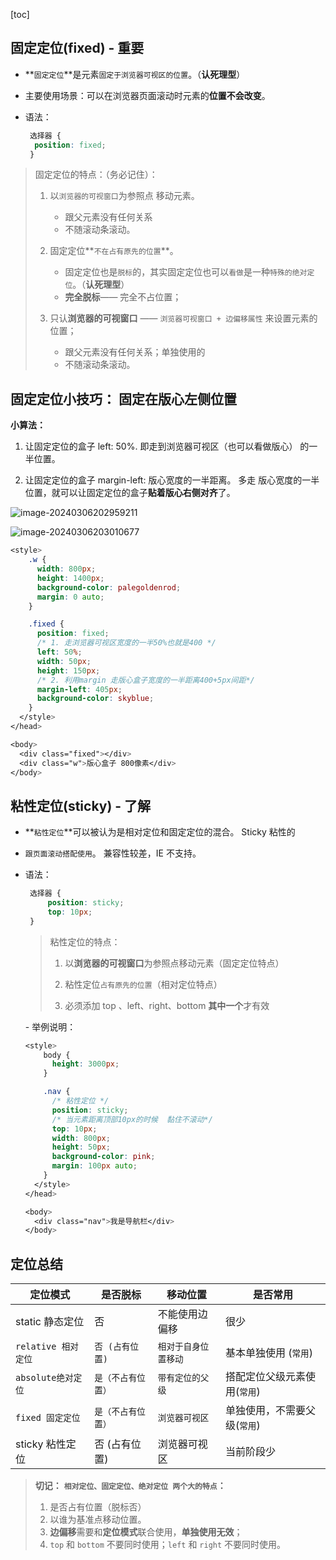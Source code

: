 [toc]



## 固定定位(fixed) - 重要

- **`固定定位`**是元素`固定于浏览器可视区的位置`。（**认死理型**）   

- 主要使用场景：可以在浏览器页面滚动时元素的**位置不会改变**。

- 语法：

  ```css
   选择器 { 
   	position: fixed; 
   }
  ```



> 固定定位的特点：（务必记住）：
>
> 1. 以`浏览器的可视窗口`为参照点 移动元素。
>    * 跟父元素没有任何关系
>    * 不随滚动条滚动。
>
> 2. 固定定位**`不在占有原先的位置`**。
>    * 固定定位也是`脱标`的，其实固定定位也可以`看做`是一种`特殊的绝对定位`。（**认死理型**） 
>    * **完全脱标**—— 完全不占位置；
> 3. 只认**浏览器的可视窗口** —— `浏览器可视窗口 + 边偏移属性` 来设置元素的位置；
>    - 跟父元素没有任何关系；单独使用的
>    - 不随滚动条滚动。





## 固定定位小技巧： 固定在版心左侧位置

**小算法：**

1. 让固定定位的盒子 left: 50%.  即走到浏览器可视区（也可以看做版心） 的一半位置。

2. 让固定定位的盒子 margin-left: 版心宽度的一半距离。  多走 版心宽度的一半位置，就可以让固定定位的盒子**贴着版心右侧对齐**了。

![image-20240306202959211](http://images.newstar.net.cn/sally-imgsimage-20240306202959211.png)



![image-20240306203010677](http://images.newstar.net.cn/sally-imgsimage-20240306203010677.png)



```css
<style>
    .w {
      width: 800px;
      height: 1400px;
      background-color: palegoldenrod;
      margin: 0 auto;
    }

    .fixed {
      position: fixed;
      /* 1. 走浏览器可视区宽度的一半50%也就是400 */
      left: 50%;
      width: 50px;
      height: 150px;
      /* 2. 利用margin 走版心盒子宽度的一半距离400+5px间距*/
      margin-left: 405px;
      background-color: skyblue;
    }
  </style>
</head>

<body>
  <div class="fixed"></div>
  <div class="w">版心盒子 800像素</div>
</body>
```



## 粘性定位(sticky) - 了解

- **`粘性定位`**可以被认为是相对定位和固定定位的混合。 Sticky 粘性的 

- `跟页面滚动搭配使用`。 兼容性较差，IE 不支持。

- 语法：

  ```css
   选择器 { 
       position: sticky; 
       top: 10px; 
   }
  ```

  > 粘性定位的特点：
  >
  > 1. 以**浏览器的可视窗口**为参照点移动元素（固定定位特点）
  >
  > 2. 粘性定位`占有原先的位置`（相对定位特点）
  >
  > 3. 必须添加 top 、left、right、bottom **其中一个**才有效

  

  \- 举例说明：

  ```css
  <style>
      body {
        height: 3000px;
      }
  
      .nav {
        /* 粘性定位 */
        position: sticky;
        /* 当元素距离顶部10px的时候  黏住不滚动*/
        top: 10px;
        width: 800px;
        height: 50px;
        background-color: pink;
        margin: 100px auto;
      }
    </style>
  </head>
  
  <body>
    <div class="nav">我是导航栏</div>
  </body>
  ```

  



## 定位总结

| **定位模式**        | **是否脱标**       | **移动位置**         | **是否常用**                 |
| ------------------- | ------------------ | -------------------- | ---------------------------- |
| static 静态定位     | 否                 | 不能使用边偏移       | 很少                         |
| `relative 相对定位` | `否 (占有位置)`    | `相对于自身位置移动` | 基本单独使用 (`常用`)        |
| `absolute绝对定位`  | `是（不占有位置）` | `带有定位的父级`     | 搭配定位父级元素使用(`常用`) |
| `fixed 固定定位`    | `是（不占有位置）` | `浏览器可视区`       | 单独使用，不需要父级(`常用`) |
| sticky 粘性定位     | 否 (占有位置)      | 浏览器可视区         | 当前阶段少                   |



> **切记：** **`相对定位、固定定位、绝对定位 两个大的特点`：** 
>
> 1. 是否占有位置（脱标否） 
> 2. 以谁为基准点移动位置。
> 3. **边偏移**需要和**定位模式**联合使用，**单独使用无效**；
> 4. `top` 和 `bottom` 不要同时使用；`left` 和 `right` 不要同时使用。
